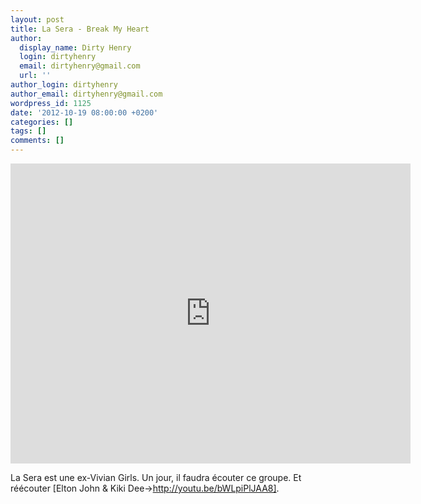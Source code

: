 ```yaml
---
layout: post
title: La Sera - Break My Heart
author:
  display_name: Dirty Henry
  login: dirtyhenry
  email: dirtyhenry@gmail.com
  url: ''
author_login: dirtyhenry
author_email: dirtyhenry@gmail.com
wordpress_id: 1125
date: '2012-10-19 08:00:00 +0200'
categories: []
tags: []
comments: []
---
```

<iframe src="http://player.vimeo.com/video/51587627?title=0&byline=0&portrait=0&color=d54667" width="640" height="480" frameborder="0" webkitAllowFullScreen mozallowfullscreen allowFullScreen></iframe>

La Sera est une ex-Vivian Girls. Un jour, il faudra écouter ce groupe. Et réécouter [Elton John & Kiki Dee->http://youtu.be/bWLpiPlJAA8].
